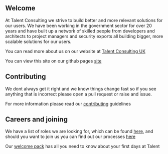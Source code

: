 ## Welcome

At Talent Consulting we strive to build better and more relevant solutions for our users. We have been working 
in the government sector for over 20 years and have built up a network of skilled people from developers and architects to 
project managers and security exports all building bigger, more scalable solutions for our users.

You can read more about us on our website at [Talent Consulting UK](http://www.talentconsulting.uk)

You can view this site on our github pages [site](https://talentconsulting.github.io)

## Contributing

We dont always get it right and we know things change fast so if you see anything that is incorrect
 please open a pull request or raise and issue.

For more information please read our [contributing](./handbook/guides/contrubuting.md) guidelines 

## Careers and joining

We have a list of roles we are looking for, which can be found [here](TBG), and should you want to join us 
you can find out our processes [here](./handbook/guides/joining.md)

Our [welcome pack](./handbook/guides/welcome.md) has all you need to know about your first days at Talent

[comment]: <> (## Our policies)

[comment]: <> (We strongly believe that treating you, our clients and employees with respect and equal opportunities is the cornerstone)

[comment]: <> (of a successful company.)

[comment]: <> (We have strong ethics on this area of our busines. You can read more [here]&#40;./handbook/guides/policies.md&#41;)